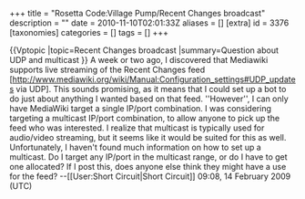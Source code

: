 +++
title = "Rosetta Code:Village Pump/Recent Changes broadcast"
description = ""
date = 2010-11-10T02:01:33Z
aliases = []
[extra]
id = 3376
[taxonomies]
categories = []
tags = []
+++

{{Vptopic
|topic=Recent Changes broadcast
|summary=Question about UDP and multicast
}}
A week or two ago, I discovered that Mediawiki supports live streaming of the Recent Changes feed [http://www.mediawiki.org/wiki/Manual:Configuration_settings#UDP_updates via UDP].  This sounds promising, as it means that I could set up a bot to do just about anything I wanted based on that feed.  ''However'', I can only have MediaWiki target a single IP/port combination.  I was considering targeting a multicast IP/port combination, to allow anyone to pick up the feed who was interested.  I realize that multicast is typically used for audio/video streaming, but it seems like it would be suited for this as well.  Unfortunately, I haven't found much information on how to set up a multicast.  Do I target any IP/port in the multicast range, or do I have to get one allocated?  If I post this, does anyone else think they might have a use for the feed? --[[User:Short Circuit|Short Circuit]] 09:08, 14 February 2009 (UTC)
